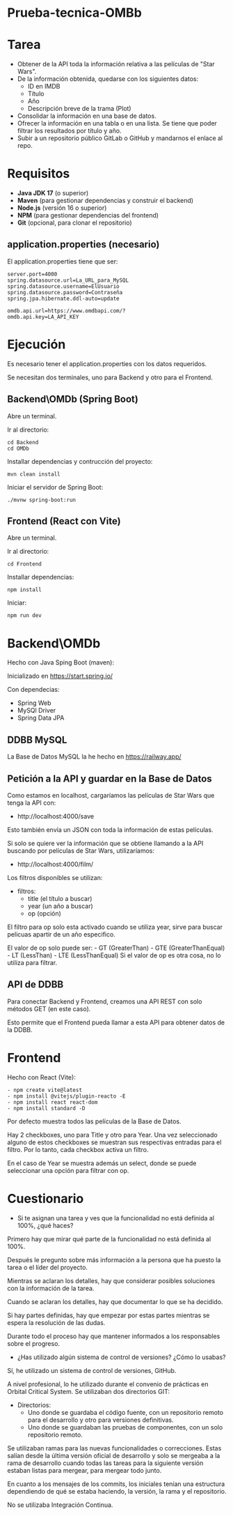 # Prueba-tecnica-OMBb

# Tarea
- Obtener de la API toda la información relativa a las películas de "Star Wars".
- De la información obtenida, quedarse con los siguientes datos:
    - ID en IMDB
    - Título
    - Año
    - Descripción breve de la trama (Plot)
- Consolidar la información en una base de datos.
- Ofrecer la información en una tabla o en una lista. Se tiene que poder filtrar los resultados por título y año.
- Subir a un repositorio público GitLab o GitHub y mandarnos el enlace al repo.

# Requisitos

- **Java JDK 17** (o superior)
- **Maven** (para gestionar dependencias y construir el backend)
- **Node.js** (versión 16 o superior)
- **NPM** (para gestionar dependencias del frontend)
- **Git** (opcional, para clonar el repositorio)


## application.properties (necesario)

El application.properties tiene que ser:

```
server.port=4000
spring.datasource.url=La_URL_para_MySQL
spring.datasource.username=ElUsuario
spring.datasource.password=Contraseña
spring.jpa.hibernate.ddl-auto=update

omdb.api.url=https://www.omdbapi.com/?
omdb.api.key=LA_API_KEY
```

# Ejecución
Es necesario tener el application.properties con los datos requeridos.

Se necesitan dos terminales, uno para Backend y otro para el Frontend.

## Backend\OMDb     (Spring Boot)

Abre un terminal.

Ir al directorio:
```
cd Backend
cd OMDb
```

Installar dependencias y contrucción del proyecto:
```
mvn clean install
```

Iniciar el servidor de Spring Boot:
```
./mvnw spring-boot:run
```

## Frontend         (React con Vite)

Abre un terminal.

Ir al directorio:
```
cd Frontend
```

Installar dependencias:
```
npm install
```

Iniciar:
```
npm run dev
```

# Backend\OMDb

Hecho con Java Sping Boot (maven):

Inicializado en https://start.spring.io/

Con dependecias:
- Spring Web
- MySQl Driver
- Spring Data JPA


## DDBB MySQL

La Base de Datos MySQL la he hecho en https://railway.app/

## Petición a la API y guardar en la Base de Datos

Como estamos en localhost, cargaríamos las películas de Star Wars que tenga la API con:
- http://localhost:4000/save

Esto también envía un JSON con toda la información de estas películas.

Si solo se quiere ver la información que se obtiene llamando a la API buscando por películas de Star Wars, utilizaríamos:
- http://localhost:4000/film/

Los filtros disponibles se utilizan:
- filtros:
    - title     (el título a buscar)
    - year      (un año a buscar)
    - op        (opción)

El filtro para op solo esta activado cuando se utiliza year, sirve para buscar pelicuas apartir de un año especifico.

El valor de op solo puede ser:
    - GT    (GreaterThan)
    - GTE   (GreaterThanEqual)
    - LT    (LessThan)
    - LTE   (LessThanEqual)
Si el valor de op es otra cosa, no lo utiliza para filtrar.


## API de DDBB
Para conectar Backend y Frontend, creamos una API REST con solo métodos  GET (en este caso).

Esto permite que el Frontend pueda llamar a esta API para obtener datos de la DDBB.

# Frontend

Hecho con React (Vite):
```
- npm create vite@latest
- npm install @vitejs/plugin-reacto -E
- npm install react react-dom
- npm install standard -D
```

Por defecto muestra todos las películas  de la Base de Datos.

Hay 2 checkboxes, uno para Title y otro para Year. Una vez seleccionado alguno de estos checkboxes se muestran sus respectivas entradas para el filtro. Por lo tanto, cada checkbox activa un filtro.

En el caso de Year se muestra además un select, donde se puede seleccionar una opción para filtrar con op.


# Cuestionario

- Si te asignan una tarea y ves que la funcionalidad no está definida al 100%, ¿qué haces?

Primero hay que mirar qué parte de la funcionalidad no está definida al 100%.

Después le pregunto sobre más información a la persona que ha puesto la tarea o el líder del proyecto.

Mientras se aclaran los detalles, hay que considerar posibles soluciones con la información de la tarea.

Cuando se aclaran los detalles, hay que documentar lo que se ha decidido.

Si hay partes definidas, hay que empezar por estas partes mientras se espera la resolución de las dudas.

Durante todo el proceso hay que mantener informados a los responsables sobre el progreso.


- ¿Has utilizado algún sistema de control de versiones? ¿Cómo lo usabas?
    
Sí, he utilizado un sistema de control de versiones, GitHub.

A nivel profesional, lo he utilizado durante el convenio de prácticas en Orbital Critical System. Se utilizaban dos directorios GIT: 
- Directorios:
    - Uno donde se guardaba el código fuente, con un repositorio remoto para el desarrollo y otro para versiones definitivas. 
    - Uno donde se guardaban las pruebas de componentes, con un solo repositorio remoto.

Se utilizaban ramas para las nuevas funcionalidades o correcciones. Estas salían desde la última versión oficial de desarrollo y solo se mergeaba a la rama de desarrollo cuando todas las tareas para la siguiente versión estaban listas para mergear, para mergear todo junto.

En cuanto a los mensajes de los commits, los iniciales tenían una estructura dependiendo de qué se estaba haciendo, la versión, la rama y el repositorio.

No se utilizaba Integración Continua.
